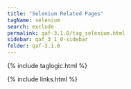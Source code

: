 ```yaml
---
title: "Selenium Related Pages"
tagName: selenium
search: exclude
permalink: qaf-3.1.0/tag_selenium.html
sidebar: qaf_3_1_0-sidebar
folder: qaf-3.1.0
---
```

{% include taglogic.html %}

{% include links.html %}
